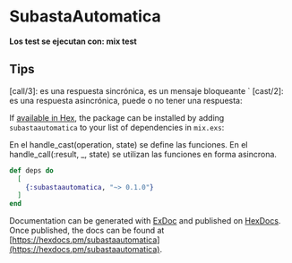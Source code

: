 # SubastaAutomatica

**Los test se ejecutan con: mix test**

## Tips

[call/3]: es una respuesta sincrónica, es un mensaje bloqueante
`
[cast/2]: es una respuesta asincrónica, puede o no tener una respuesta:


If [available in Hex](https://hex.pm/docs/publish), the package can be installed
by adding `subastaautomatica` to your list of dependencies in `mix.exs`:

En el handle_cast(operation, state) se define las funciones.
En el  handle_call(:result, _, state) se utilizan las funciones en forma asincrona. 
```elixir
def deps do
  [
    {:subastaautomatica, "~> 0.1.0"}
  ]
end
```

Documentation can be generated with [ExDoc](https://github.com/elixir-lang/ex_doc)
and published on [HexDocs](https://hexdocs.pm). Once published, the docs can
be found at [https://hexdocs.pm/subastaautomatica](https://hexdocs.pm/subastaautomatica).

